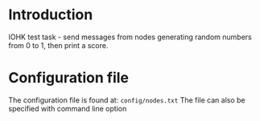 # Introduction

IOHK test task - send messages from nodes generating random numbers from 0 to 1, then print a score.



# Configuration file

The configuration file is found at: ```config/nodes.txt```
The file can also be specified with command line option

